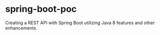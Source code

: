 # spring-boot-poc
Creating a REST API with Spring Boot utilizing Java 8 features and other enhancements.
